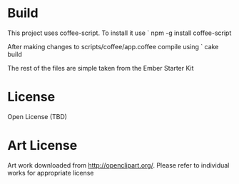 Build
============
This project uses coffee-script. To install it use
` npm -g install coffee-script

After making changes to scripts/coffee/app.coffee
compile using
` cake build

The rest of the files are simple taken from the Ember Starter Kit

License
============
Open License (TBD)

Art License
============
Art work downloaded from http://openclipart.org/. Please refer to individual works for appropriate license

